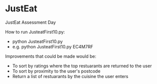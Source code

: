 # JustEat
JustEat Assessment Day

How to run JusteatFirst10.py:
  - python JusteatFirst10.py <postcode>
  - e.g. python JusteatFirst10.py EC4M7RF

Improvements that could be made would be:
  - To sort by ratings where the top restuarants are returned to the user
  - To sort by proximity to the user's postcode
  - Return a list of restuarants by the cuisine the user enters
